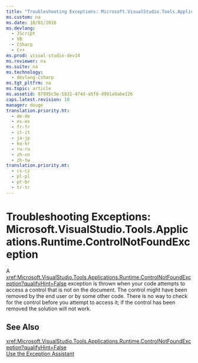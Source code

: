```yaml
---
title: "Troubleshooting Exceptions: Microsoft.VisualStudio.Tools.Applications.Runtime.ControlNotFoundException"
ms.custom: na
ms.date: 10/01/2016
ms.devlang: 
  - JScript
  - VB
  - CSharp
  - C++
ms.prod: visual-studio-dev14
ms.reviewer: na
ms.suite: na
ms.technology: 
  - devlang-csharp
ms.tgt_pltfrm: na
ms.topic: article
ms.assetid: 87995c5e-5831-474d-a5f8-d991a9abe126
caps.latest.revision: 10
manager: douge
translation.priority.ht: 
  - de-de
  - es-es
  - fr-fr
  - it-it
  - ja-jp
  - ko-kr
  - ru-ru
  - zh-cn
  - zh-tw
translation.priority.mt: 
  - cs-cz
  - pl-pl
  - pt-br
  - tr-tr
---
```

# Troubleshooting Exceptions: Microsoft.VisualStudio.Tools.Applications.Runtime.ControlNotFoundException
A <xref:Microsoft.VisualStudio.Tools.Applications.Runtime.ControlNotFoundException?qualifyHint=False> exception is thrown when your code attempts to access a control that is not on the document. The control might have been removed by the end user or by some other code. There is no way to check for the control before you attempt to access it; if the control has been removed the solution will not work.  
  
## See Also  
 <xref:Microsoft.VisualStudio.Tools.Applications.Runtime.ControlNotFoundException?qualifyHint=False>   
 [Use the Exception Assistant](../Topic/How%20to:%20Use%20the%20Exception%20Assistant.md)